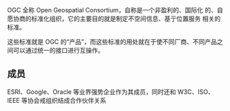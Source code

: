 OGC 全称 Open Geospatial Consortium，自称是一个非盈利的、国际化
的、自愿协商的标准化组织，它的主要目的就是制定不空间信息、基亍位置服务
相关的标准。



这些标准就是 OGC 的“产品”，而这些标准的用处就在于使不同厂商、不同产品之间可以通过统一的接口进行互操作。



## 成员

ESRI、Google、Oracle 等业界强势企业作为其成员，同时还和 W3C、ISO、
IEEE 等协会戒组织结成合作伙伴关系





